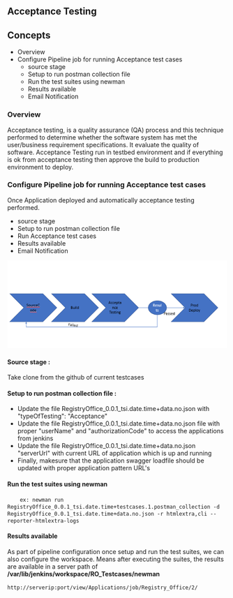 ## Acceptance Testing 

## Concepts
- Overview
- Configure Pipeline job for running Acceptance test cases
    - source stage
    - Setup to run postman collection file
    - Run the test suites using newman
    - Results available
    - Email Notification

### Overview
Acceptance testing, is a quality assurance (QA) process and this technique performed to determine whether the software system has met the user/business requirement specifications. It evaluate the quality of software. Acceptance Testing run in testbed environment and if everything is ok from acceptance testing then approve the build to production environment to deploy.

### Configure Pipeline job for running Acceptance test cases
Once Application deployed and automatically acceptance testing performed.
- source stage
- Setup to run postman collection file
- Run Acceptance test cases
- Results available
- Email Notification

![Accep](../Images/AcceptanceTestingflow.PNG)

#### Source stage : 
Take clone from the github of current testcases
     
#### Setup to run postman collection file : 
- Update the file RegistryOffice_0.0.1_tsi.date.time+data.no.json with "typeOfTesting": "Acceptance"
- Update the file RegistryOffice_0.0.1_tsi.date.time+data.no.json file with proper "userName" and "authorizationCode" to access the applications from jenkins
- Update the file RegistryOffice_0.0.1_tsi.date.time+data.no.json "serverUrl" with current URL of application which is up and running
-  Finally, makesure that the application swagger loadfile should be updated with proper application pattern URL's

#### Run the test suites using newman
        
        ex: newman run RegistryOffice_0.0.1_tsi.date.time+testcases.1.postman_collection -d RegistryOffice_0.0.1_tsi.date.time+data.no.json -r htmlextra,cli --reporter-htmlextra-logs

#### Results available

As part of pipeline configuration once setup and run the test suites, we can also configure the workspace. Means after executing the suites, the results are available in a server path of **/var/lib/jenkins/workspace/RO_Testcases/newman**
    
    http://serverip:port/view/Applications/job/Registry_Office/2/